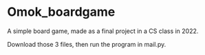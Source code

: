 # Omok_boardgame

A simple board game, made as a final project in a CS class in 2022. 

Download those 3 files, then run the program in mail.py.

